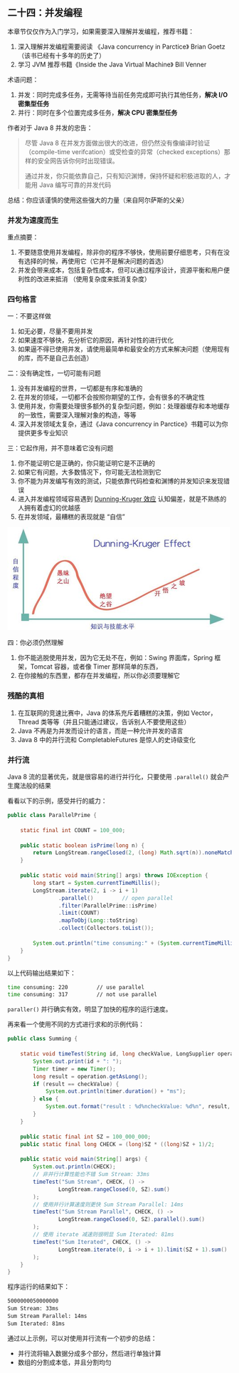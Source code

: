 ## 二十四：并发编程

本章节仅仅作为入门学习，如果需要深入理解并发编程，推荐书籍：

1. 深入理解并发编程需要阅读 《Java concurrency in Parctice》 Brian Goetz  （该书已经有十多年的历史了）
2. 学习 JVM 推荐书籍《Inside the Java Virtual Machine》 Bill Venner



术语问题：

1. 并发：同时完成多任务，无需等待当前任务完成即可执行其他任务，**解决 I/O 密集型任务**
2. 并行：同时在多个位置完成多任务，**解决 CPU 密集型任务**



作者对于 Java 8 并发的忠告：

> 尽管 Java 8 在并发方面做出很大的改进，但仍然没有像编译时验证（compile-time verifcation）或受检查的异常（checked exceptions）那样的安全网告诉你何时出现错误。
>
> 通过并发，你只能依靠自己，只有知识渊博，保持怀疑和积极进取的人，才能用 Java 编写可靠的并发代码

总结：你应该谨慎的使用这些强大的力量（来自阿尔萨斯的父亲）



### 并发为速度而生

重点摘要：

1. 不要随意使用并发编程，除非你的程序不够快，使用前要仔细思考，只有在没有选择的时候，再使用它（它并不是解决问题的首选）
2. 并发会带来成本，包括复杂性成本，但可以通过程序设计，资源平衡和用户便利性的改进来抵消 （使用复杂度来抵消复杂度）



### 四句格言

一：不要这样做

1. 如无必要，尽量不要用并发
2. 如果速度不够快，先分析它的原因，再针对性的进行优化
3. 如果逼不得已使用并发，请使用最简单和最安全的方式来解决问题（使用现有的库，而不是自己去创造）



二：没有确定性，一切可能有问题

1. 没有并发编程的世界，一切都是有序和准确的
2. 在并发的领域，一切都不会按照你期望的工作，会有很多的不确定性
3. 使用并发，你需要处理很多额外的复杂型问题，例如：处理器缓存和本地缓存的一致性，需要深入理解对象的构造，等等
4. 深入并发领域太复杂，通过《Java concurrency in Parctice》书籍可以为你提供更多专业知识



三：它起作用，并不意味着它没有问题

1. 你不能证明它是正确的，你只能证明它是不正确的
2. 如果它有问题，大多数情况下，你可能无法检测到它
3. 你不能为并发编写有效的测试，只能依靠代码检查和渊博的并发知识来发现错误
4. 进入并发编程领域容易遇到 [Dunning-Kruger 效应](https://wiki.mbalib.com/wiki/邓宁-克鲁格效应) 认知偏差，就是不熟练的人拥有着虚幻的优越感
5. 在并发领域，最糟糕的表现就是 “自信”



![邓宁-克鲁格效应](./assets/500px-邓宁-克鲁格效应.jpg)



四：你必须仍然理解

1. 你不能逃脱使用并发，因为它无处不在，例如：Swing 界面库，Spring 框架，Tomcat 容器，或者像 Timer 那样简单的东西，
2. 在你接触的东西里，都存在并发编程，所以你必须要理解它



### 残酷的真相

1. 在互联网的竞速比赛中，Java 的体系充斥着糟糕的决策，例如 Vector，Thread 类等等（并且只能通过建议，告诉别人不要使用这些）
2. Java 不再是为并发而设计的语言，而是一种允许并发的语言
3. Java 8 中的并行流和 CompletableFutures 是惊人的史诗级变化



### 并行流

Java 8 流的显著优先，就是很容易的进行并行化，只要使用 `.parallel()` 就会产生魔法般的结果

看看以下的示例，感受并行的威力：

```java
public class ParallelPrime {
    
    static final int COUNT = 100_000;
    
    public static boolean isPrime(long n) {
        return LongStream.rangeClosed(2, (long) Math.sqrt(n)).noneMatch(i -> n % i == 0);
    }

    public static void main(String[] args) throws IOException {
        long start = System.currentTimeMillis();
        LongStream.iterate(2, i -> i + 1)
                .parallel()			// open parallel	
                .filter(ParallelPrime::isPrime)
                .limit(COUNT)
                .mapToObj(Long::toString)
                .collect(Collectors.toList());
        
        System.out.println("time consuming:" + (System.currentTimeMillis() - start));
    }
}
```

以上代码输出结果如下：

```sh
time consuming: 220			// use parallel
time consuming: 317			// not use parallel
```

`paraller()` 并行确实有效，明显了加快的程序的运行速度。



再来看一个使用不同的方式进行求和的示例代码：

```java
public class Summing {

    static void timeTest(String id, long checkValue, LongSupplier operation) {
        System.out.print(id + ": ");
        Timer timer = new Timer();
        long result = operation.getAsLong();
        if (result == checkValue) {
            System.out.println(timer.duration() + "ms");
        } else {
            System.out.format("result : %d%ncheckValue: %d%n", result, checkValue);
        }
    }

    public static final int SZ = 100_000_000;
    public static final long CHECK = (long)SZ * ((long)SZ + 1)/2;       // gauss's formula  高斯公式

    public static void main(String[] args) {
        System.out.println(CHECK);
        // 非并行计算性能也不错 Sum Stream: 33ms
        timeTest("Sum Stream", CHECK, () ->
                LongStream.rangeClosed(0, SZ).sum()
        );
        // 使用并行计算速度则更快 Sum Stream Parallel: 14ms
        timeTest("Sum Stream Parallel", CHECK, () ->
                LongStream.rangeClosed(0, SZ).parallel().sum()
        );
        // 使用 iterate 减速则很明显 Sum Iterated: 81ms
        timeTest("Sum Iterated", CHECK, () ->
                LongStream.iterate(0, i -> i + 1).limit(SZ + 1).sum()
        );
    }
}
```

程序运行的结果如下：

```sh
5000000050000000
Sum Stream: 33ms
Sum Stream Parallel: 14ms
Sum Iterated: 81ms
```

通过以上示例，可以对使用并行流有一个初步的总结：

* 并行流将输入数据分成多个部分，然后进行单独计算
* 数组的分割成本低，并且分割均匀



